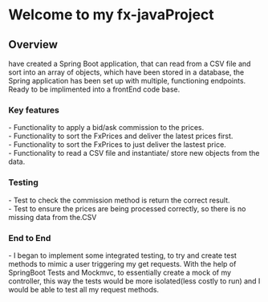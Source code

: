 # Welcome to my fx-javaProject
<H2> Overview </h2>

 have created a Spring Boot application, that can read from a CSV file and sort into an array of objects, which have been stored in a database,
the Spring application has been set up with multiple, functioning endpoints. Ready to be implimented into a frontEnd code base.

<h3> Key features </h3>
- Functionality to apply a bid/ask commission to the prices. <br>
- Functionality to sort the FxPrices and deliver the latest prices first. <br>
- Functionality to sort the FxPrices to just deliver the lastest price.<br>
- Functionality to read a CSV file and instantiate/ store new objects from the data.<br>

<h3> Testing </h3>
- Test to check the commission method is return the correct result. <br>
- Test to ensure the prices are being processed correctly, so there is no missing data from the.CSV

<H3> End to End </h3>
- I began to implement some integrated testing, to try and create test methods to mimic a user triggering my get requests. With the help of SpringBoot Tests and Mockmvc, to essentially create a mock of my controller, this way the tests would be more isolated(less costly to run) and I would be able to test all my request methods.





